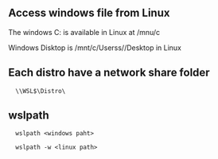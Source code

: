 
## Access windows file from Linux
The windows C: is available in Linux at /mnu/c

Windows Disktop is /mnt/c/Userss/<user>/Desktop in Linux


## Each distro have a network share folder
```
  \\WSL$\Distro\
```

## wslpath 
```
  wslpath <windows paht>

  wslpath -w <linux path>
```
